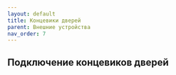 ```yaml
---
layout: default
title: Концевики дверей
parent: Внешние устройства
nav_order: 7
---
```


## Подключение концевиков дверей
